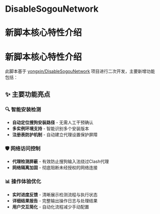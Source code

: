 # DisableSogouNetwork
# 新脚本核心特性介绍
# 新脚本核心特性介绍
此脚本基于 [yongxin/DisableSogouNetwork](https://github.com/yongxin-ms/DisableSogouNetwork/tree/master) 项目进行二次开发，主要新增功能包括：

## ✨ 主要功能亮点

### 🔍 智能安装检测
- **自动定位搜狗安装路径** - 无需人工干预确认
- **多实例环境支持** - 智能识别多个安装版本
- **注册表防护机制** - 自动建立代理设置保护屏障

### 🛡️ 网络访问控制
- **代理检测屏蔽** - 有效防止搜狗输入法绕过Clash代理
- **网络隔离加固** - 彻底阻断未经授权的网络连接

### 📊 操作体验优化
- **实时进度反馈** - 清晰展示检测流程与执行状态
- **详细结果报告** - 完整输出操作日志与处理结果
- **用户交互简化** - 自动化流程减少手动配置


